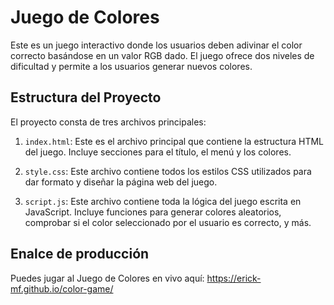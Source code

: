 # Juego de Colores

Este es un juego interactivo donde los usuarios deben adivinar el color correcto basándose en un valor RGB dado. El juego ofrece dos niveles de dificultad y permite a los usuarios generar nuevos colores.

## Estructura del Proyecto

El proyecto consta de tres archivos principales:

1. `index.html`: Este es el archivo principal que contiene la estructura HTML del juego. Incluye secciones para el título, el menú y los colores.

2. `style.css`: Este archivo contiene todos los estilos CSS utilizados para dar formato y diseñar la página web del juego.

3. `script.js`: Este archivo contiene toda la lógica del juego escrita en JavaScript. Incluye funciones para generar colores aleatorios, comprobar si el color seleccionado por el usuario es correcto, y más.

## Enalce de producción
 Puedes jugar al Juego de Colores en vivo aquí: https://erick-mf.github.io/color-game/
